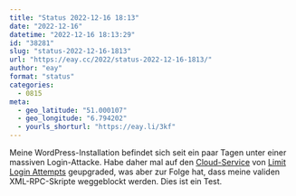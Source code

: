 ```yaml
---
title: "Status 2022-12-16 18:13"
date: "2022-12-16"
datetime: "2022-12-16 18:13:29"
id: "38281"
slug: "status-2022-12-16-1813"
url: "https://eay.cc/2022/status-2022-12-16-1813/"
author: "eay"
format: "status"
categories:
  - 0815
meta:
  - geo_latitude: "51.000107"
  - geo_longitude: "6.794202"
  - yourls_shorturl: "https://eay.li/3kf"
---
```


Meine WordPress-Installation befindet sich seit ein paar Tagen unter einer massiven Login-Attacke. Habe daher mal auf den [Cloud-Service](https://www.limitloginattempts.com/) von [Limit Login Attempts](https://de.wordpress.org/plugins/limit-login-attempts-reloaded/) geupgraded, was aber zur Folge hat, dass meine validen XML-RPC-Skripte weggeblockt werden. Dies ist ein Test.
